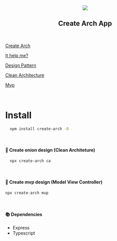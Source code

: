 <div align="center">
<img  src="https://res.cloudinary.com/drtwg9pdt/image/upload/v1626281813/Vector_qmomen.png"></img>
</div>

<div align="center">
<h2>Create Arch App</h2>
</div>

&nbsp;

[Create Arch](requirements/create%20Arch.md)

[It help me?](requirements/It%20help%20me.md)

[Design Pattern](requirements/Design%20Pattern.md)

[Clean Architecture](requirements/Clean%20Architecture.md)

[Mvp](requirements/Mvp.md)

&nbsp;
# Install

```bash
  npm install create-arch -D
```

&nbsp;
#### 🧿 **Create onion design (Clean Architeture)**
```bash
  npx create-arch ca
```
&nbsp;

#### 🚦 **Create mvp design (Model View Controller)**
```bash
npx create-arch mvp
```

&nbsp;
#### 📚 Dependencies

- Express
- Typescript